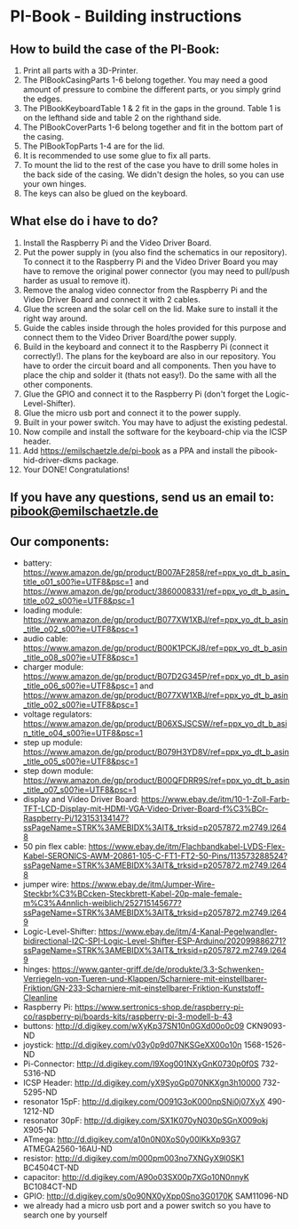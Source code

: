 # PI-Book - Building instructions
## How to build the case of the PI-Book:
1. Print all parts with a 3D-Printer.
2. The PIBookCasingParts 1-6 belong together. You may need a good amount of pressure to combine the different parts, or you simply grind the edges.
3. The PIBookKeyboardTable 1 & 2 fit in the gaps in the ground. Table 1 is on the lefthand side and table 2 on the righthand side.
4. The PIBookCoverParts 1-6 belong together and fit in the bottom part of the casing.
5. The PIBookTopParts 1-4 are for the lid.
6. It is recommended to use some glue to fix all parts.
7. To mount the lid to the rest of the case you have to drill some holes in the back side of the casing. We didn't design the holes, so you can use your own hinges.
8. The keys can also be glued on the keyboard.

## What else do i have to do?
1. Install the Raspberry Pi and the Video Driver Board.
2. Put the power supply in (you also find the schematics in our repository). To connect it to the Raspberry Pi and the Video Driver Board you may have to remove the original power connector (you may need to pull/push harder as usual to remove it).
3. Remove the analog video connector from the Raspberry Pi and the Video Driver Board and connect it with 2 cables.
4. Glue the screen and the solar cell on the lid. Make sure to install it the right way around.
5. Guide the cables inside through the holes provided for this purpose and connect them to the Video Driver Board/the power supply.
6. Build in the keyboard and connect it to the Raspberry Pi (connect it correctly!). The plans for the keyboard are also in our repository. You have to order the circuit board and all components. Then you have to place the chip and solder it (thats not easy!). Do the same with all the other components.
7. Glue the GPIO and connect it to the Raspberry Pi (don't forget the Logic-Level-Shifter).
8. Glue the micro usb port and connect it to the power supply.
9. Built in your power switch. You may have to adjust the existing pedestal.
10. Now compile and install the software for the keyboard-chip via the ICSP header.
11. Add https://emilschaetzle.de/pi-book as a PPA and install the pibook-hid-driver-dkms package.
12. Your DONE! Congratulations!


## If you have any questions, send us an email to: pibook@emilschaetzle.de


## Our components:

- battery: https://www.amazon.de/gp/product/B007AF2858/ref=ppx_yo_dt_b_asin_title_o01_s00?ie=UTF8&psc=1 and https://www.amazon.de/gp/product/3860008331/ref=ppx_yo_dt_b_asin_title_o02_s00?ie=UTF8&psc=1
- loading module: https://www.amazon.de/gp/product/B077XW1XBJ/ref=ppx_yo_dt_b_asin_title_o02_s00?ie=UTF8&psc=1
- audio cable: https://www.amazon.de/gp/product/B00K1PCKJ8/ref=ppx_yo_dt_b_asin_title_o08_s00?ie=UTF8&psc=1
- charger module: https://www.amazon.de/gp/product/B07D2G345P/ref=ppx_yo_dt_b_asin_title_o06_s00?ie=UTF8&psc=1 and https://www.amazon.de/gp/product/B077XW1XBJ/ref=ppx_yo_dt_b_asin_title_o02_s00?ie=UTF8&psc=1
- voltage regulators: https://www.amazon.de/gp/product/B06XSJSCSW/ref=ppx_yo_dt_b_asin_title_o04_s00?ie=UTF8&psc=1
- step up module: https://www.amazon.de/gp/product/B079H3YD8V/ref=ppx_yo_dt_b_asin_title_o05_s00?ie=UTF8&psc=1
- step down module: https://www.amazon.de/gp/product/B00QFDRR9S/ref=ppx_yo_dt_b_asin_title_o07_s00?ie=UTF8&psc=1
- display and Video Driver Board: https://www.ebay.de/itm/10-1-Zoll-Farb-TFT-LCD-Display-mit-HDMI-VGA-Video-Driver-Board-f%C3%BCr-Raspberry-Pi/123153134147?ssPageName=STRK%3AMEBIDX%3AIT&_trksid=p2057872.m2749.l2648
- 50 pin flex cable: https://www.ebay.de/itm/Flachbandkabel-LVDS-Flex-Kabel-SERONICS-AWM-20861-105-C-FT1-FT2-50-Pins/113573288524?ssPageName=STRK%3AMEBIDX%3AIT&_trksid=p2057872.m2749.l2648
- jumper wire: https://www.ebay.de/itm/Jumper-Wire-Steckbr%C3%BCcken-Steckbrett-Kabel-20p-male-female-m%C3%A4nnlich-weiblich/252715145677?ssPageName=STRK%3AMEBIDX%3AIT&_trksid=p2057872.m2749.l2649
- Logic-Level-Shifter: https://www.ebay.de/itm/4-Kanal-Pegelwandler-bidirectional-I2C-SPI-Logic-Level-Shifter-ESP-Arduino/202099886271?ssPageName=STRK%3AMEBIDX%3AIT&_trksid=p2057872.m2749.l2649
- hinges: https://www.ganter-griff.de/de/produkte/3.3-Schwenken-Verriegeln-von-Tueren-und-Klappen/Scharniere-mit-einstellbarer-Friktion/GN-233-Scharniere-mit-einstellbarer-Friktion-Kunststoff-Cleanline
- Raspberry Pi: https://www.sertronics-shop.de/raspberry-pi-co/raspberry-pi/boards-kits/raspberry-pi-3-modell-b-43
- buttons: http://d.digikey.com/wXyKp37SN10n0GXd00o0c09 CKN9093-ND
- joystick: http://d.digikey.com/v03y0p9d07NKSGeXX00o10n 1568-1526-ND
- Pi-Connector: http://d.digikey.com/l9Xog001NXyGnK0730p0f0S 732-5316-ND
- ICSP Header: http://d.digikey.com/yX9SyoGp070NKXgn3h10000 732-5295-ND
- resonator 15pF: http://d.digikey.com/O091G3oK000npSNi0j07XyX 490-1212-ND
- resonator 30pF: http://d.digikey.com/SX1K070yN030pSGnX009okj X905-ND
- ATmega: http://d.digikey.com/a10n0N0XoS0y00lKkXp93G7 ATMEGA2560-16AU-ND
- resistor: http://d.digikey.com/m000pm003no7XNGyX9l0SK1 BC4504CT-ND
- capacitor: http://d.digikey.com/A90o03SX00p7XGo10N0nnyK BC1084CT-ND
- GPIO: http://d.digikey.com/s0o90NX0yXpp0Sno3G0170K SAM11096-ND
- we already had a micro usb port and a power switch so you have to search one by yourself
